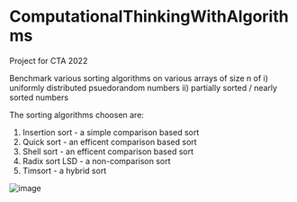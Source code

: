 # ComputationalThinkingWithAlgorithms
 Project for CTA 2022
 
 Benchmark various sorting algorithms on various arrays of size n of 
 i) uniformly distributed psuedorandom numbers
 ii) partially sorted / nearly sorted numbers
 
 The sorting algorithms choosen are:
 1. Insertion sort - a simple comparison based sort
 2. Quick sort - an efficent comparison based sort
 3. Shell sort - an efficent comparison based sort
 4. Radix sort LSD - a non-comparison sort
 5. Timsort - a hybrid sort

![image](https://user-images.githubusercontent.com/81191184/163055106-24385fc9-05f1-4c29-8c35-f4361e7ac940.png)
